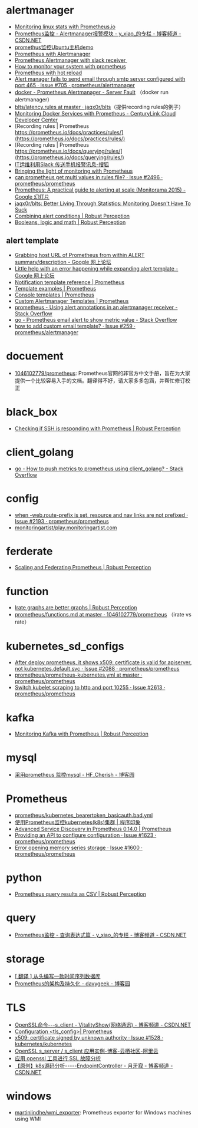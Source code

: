 # alertmanager

*   [Monitoring linux stats with Prometheus.io](https://resin.io/blog/monitoring-linux-stats-with-prometheus-io/)
*   [Prometheus监控 - Alertmanager报警模块 - y_xiao_的专栏 - 博客频道 - CSDN.NET](http://blog.csdn.net/y_xiao_/article/details/50818451)
*   [promethus监控Ubuntu主机demo](http://blog.leanote.com/post/mozhata/promethus%E7%9B%91%E6%8E%A7Ubuntu%E4%B8%BB%E6%9C%BA)
*   [Prometheus with Alertmanager](http://www.songjiayang.com/technical/prometheus-with-alertmanager/)
*   [Prometheus Alertmanager with slack receiver ](http://www.songjiayang.com/technical/prometheus-alert-slack-receiver/)
*   [How to monitor your system with prometheus](http://www.songjiayang.com/technical/how-to-monitor-your-system-with-prometheus/)
*   [Prometheus with hot reload](http://www.songjiayang.com/technical/prometheuswith-hot-reload/)
*   [Alert manager fails to send email through smtp server configured with port 465 · Issue #705 · prometheus/alertmanager](https://github.com/prometheus/alertmanager/issues/705)
*   [docker - Prometheus Alertmanager - Server Fault](https://serverfault.com/questions/801317/prometheus-alertmanager) （docker run alertmanager）
*   [blts/latency.rules at master · jaqx0r/blts](https://github.com/jaqx0r/blts/blob/master/prom/latency.rules)（提供recording rules的例子）
*   [Monitoring Docker Services with Prometheus - CenturyLink Cloud Developer Center](https://www.ctl.io/developers/blog/post/monitoring-docker-services-with-prometheus/)
*   [Recording rules | Prometheus https://prometheus.io/docs/practices/rules/](https://prometheus.io/docs/practices/rules/)
*   [Recording rules | Prometheus https://prometheus.io/docs/querying/rules/](https://prometheus.io/docs/querying/rules/)
*   [IT运维利用Slack 传送手机报警讯息-搜狐](http://mt.sohu.com/20161111/n472932125.shtml)
*   [Bringing the light of monitoring with Prometheus](http://trustmeiamadeveloper.com/2016/07/03/bringing-the-light-of-monitoring-with-prometheus/)
*   [can prometheus get multi values in rules file? · Issue #2496 · prometheus/prometheus](https://github.com/prometheus/prometheus/issues/2496)
*   [Prometheus: A practical guide to alerting at scale (Monitorama 2015) - Google 幻灯片](https://docs.google.com/presentation/d/1X1rKozAUuF2MVc1YXElFWq9wkcWv3Axdldl8LOH9Vik/edit#slide=id.gb421125b5_0_15)
*   [jaqx0r/blts: Better Living Through Statistics: Monitoring Doesn't Have To Suck](https://github.com/jaqx0r/blts)
*   [Combining alert conditions | Robust Perception](https://www.robustperception.io/combining-alert-conditions/)
*   [Booleans, logic and math | Robust Perception](https://www.robustperception.io/booleans-logic-and-math/)

## alert template

*   [Grabbing host URL of Prometheus from within ALERT summary/description - Google 网上论坛](https://groups.google.com/forum/#!searchin/prometheus-users/printf$20alert|sort:relevance/prometheus-users/kKvVNwE-JSc/3Cf4UKMMBgAJ)
*   [Little help with an error happening while expanding alert template - Google 网上论坛](https://groups.google.com/forum/#!searchin/prometheus-users/printf$20alert|sort:relevance/prometheus-users/th2zEaM0R_I/wRNJXvgeBgAJ)
*   [Notification template reference | Prometheus](https://prometheus.io/docs/alerting/notifications/)
*   [Template examples | Prometheus](https://prometheus.io/docs/visualization/template_examples/)
*   [Console templates | Prometheus](https://prometheus.io/docs/visualization/consoles/)
*   [Custom Alertmanager Templates | Prometheus](https://prometheus.io/blog/2016/03/03/custom-alertmanager-templates/)
*   [prometheus - Using alert annotations in an alertmanager receiver - Stack Overflow](https://stackoverflow.com/questions/39389463/using-alert-annotations-in-an-alertmanager-receiver)
*   [go - Prometheus email alert to show metric value - Stack Overflow](https://stackoverflow.com/questions/43473473/prometheus-email-alert-to-show-metric-value)
*   [how to add custom email template? · Issue #259 · prometheus/alertmanager](https://github.com/prometheus/alertmanager/issues/259)

# docuement

*   [1046102779/prometheus](https://github.com/1046102779/prometheus): Prometheus官网的非官方中文手册，旨在为大家提供一个比较容易入手的文档。翻译得不好，请大家多多包涵，并帮忙修订校正

# black_box

*   [Checking if SSH is responding with Prometheus | Robust Perception](https://www.robustperception.io/checking-if-ssh-is-responding-with-prometheus/)

# client_golang

*   [go - How to push metrics to prometheus using client_golang? - Stack Overflow](http://stackoverflow.com/questions/37611754/how-to-push-metrics-to-prometheus-using-client-golang)

# config

*   [when -web.route-prefix is set, resource and nav links are not prefixed · Issue #2193 · prometheus/prometheus](https://github.com/prometheus/prometheus/issues/2193)
*   [monitoringartist/play.monitoringartist.com](https://github.com/monitoringartist/play.monitoringartist.com)

# ferderate

*   [Scaling and Federating Prometheus | Robust Perception](https://www.robustperception.io/scaling-and-federating-prometheus/)

# function

*   [Irate graphs are better graphs | Robust Perception](https://www.robustperception.io/irate-graphs-are-better-graphs/)
*   [prometheus/functions.md at master · 1046102779/prometheus](https://github.com/1046102779/prometheus/blob/master/querying/functions.md) （irate vs rate）

# kubernetes_sd_configs

*   [After deploy prometheus, it shows x509: certificate is valid for apiserver, not kubernetes.default.svc · Issue #2088 · prometheus/prometheus](https://github.com/prometheus/prometheus/issues/2088)
*   [prometheus/prometheus-kubernetes.yml at master · prometheus/prometheus](https://github.com/prometheus/prometheus/blob/master/documentation/examples/prometheus-kubernetes.yml)
*   [Switch kubelet scraping to http and port 10255 · Issue #2613 · prometheus/prometheus](https://github.com/prometheus/prometheus/issues/2613)

# kafka

*   [Monitoring Kafka with Prometheus | Robust Perception](https://www.robustperception.io/monitoring-kafka-with-prometheus/)

# mysql

*   [采用prometheus 监控mysql - HF_Cherish - 博客园](http://www.cnblogs.com/hf-cherish/p/6016374.html)

# Prometheus

*   [prometheus/kubernetes_bearertoken_basicauth.bad.yml](https://github.com/prometheus/prometheus/blob/master/config/testdata/kubernetes_bearertoken_basicauth.bad.yml)
*   [使用Prometheus监控kubernetes(k8s)集群 | 程序印象](http://www.do1618.com/archives/595)
*   [Advanced Service Discovery in Prometheus 0.14.0 | Prometheus](https://prometheus.io/blog/2015/06/01/advanced-service-discovery/)
*   [Providing an API to configure configuration · Issue #1623 · prometheus/prometheus](https://github.com/prometheus/prometheus/issues/1623)
*   [Error opening memory series storage · Issue #1600 · prometheus/prometheus](https://github.com/prometheus/prometheus/issues/1600)

# python

*   [Prometheus query results as CSV | Robust Perception](https://www.robustperception.io/prometheus-query-results-as-csv/)

# query

*   [Prometheus监控 - 查询表达式篇 - y_xiao_的专栏 - 博客频道 - CSDN.NET](http://blog.csdn.net/y_xiao_/article/details/50820225)

# storage

*   [[ 翻译 ] 从头编写一款时间序列数据库](http://devopstarter.info/translate-writing-a-time-series-database-from-scratch/)
*   [Prometheus的架构及持久化 - davygeek - 博客园](http://www.cnblogs.com/davygeek/p/6668706.html)

# TLS

*   [OpenSSL命令---s_client - VitalityShow(网络通讯) - 博客频道 - CSDN.NET](http://blog.csdn.net/as3luyuan123/article/details/16812071)
*   [Configuration <tls_config>| Prometheus](https://prometheus.io/docs/operating/configuration/#<tls_config>)
*   [x509: certificate signed by unknown authority · Issue #1528 · kubernetes/kubernetes](https://github.com/kubernetes/kubernetes/issues/1528)
*   [OpenSSL s_server / s_client 应用实例-博客-云栖社区-阿里云](https://yq.aliyun.com/articles/44400)
*   [应用 openssl 工具进行 SSL 故障分析](https://www.ibm.com/developerworks/cn/linux/l-cn-sclient/)
*   [【原创】k8s源码分析-----EndpointController - 月牙寂 - 博客频道 - CSDN.NET](http://blog.csdn.net/screscent/article/details/51016335?locationNum=11&fps=1)

# windows

*   [martinlindhe/wmi_exporter](https://github.com/martinlindhe/wmi_exporter): Prometheus exporter for Windows machines using WMI